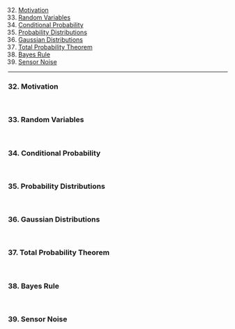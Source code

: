 32. [Motivation](#32)
33. [Random Variables](#33)
34. [Conditional Probability](#34)
35. [Probability Distributions](#35)
36. [Gaussian Distributions](#36)
37. [Total Probability Theorem](#37)
38. [Bayes Rule](#38)
39. [Sensor Noise](#39)

---

### 32. Motivation<a id='32'></a>

<br>

### 33. Random Variables<a id='33'></a>

<br>

### 34. Conditional Probability<a id='34'></a>

<br>

### 35. Probability Distributions<a id='35'></a>

<br>

### 36. Gaussian Distributions<a id='36'></a>

<br>

### 37. Total Probability Theorem<a id='37'></a>

<br>

### 38. Bayes Rule<a id='38'></a>

<br>

### 39. Sensor Noise<a id='39'></a>

<br>
